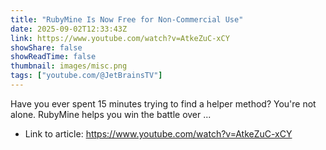 ```yaml
---
title: "RubyMine Is Now Free for Non-Commercial Use"
date: 2025-09-02T12:33:43Z
link: https://www.youtube.com/watch?v=AtkeZuC-xCY
showShare: false
showReadTime: false
thumbnail: images/misc.png
tags: ["youtube.com/@JetBrainsTV"]
---
```

Have you ever spent 15 minutes trying to find a helper method? You're not alone. RubyMine helps you win the battle over ...

- Link to article: https://www.youtube.com/watch?v=AtkeZuC-xCY